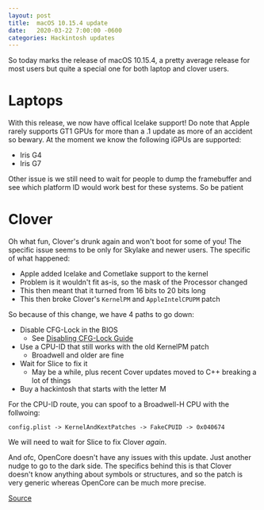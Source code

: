 ```yaml
---
layout: post
title:  macOS 10.15.4 update
date:   2020-03-22 7:00:00 -0600
categories: Hackintosh updates
---
```


So today marks the release of macOS 10.15.4, a pretty average release for most users but quite a special one for both laptop and clover users. 


# Laptops

With this release, we now have offical Icelake support! Do note that Apple rarely supports GT1 GPUs for more than a .1 update as more of an accident so bewary. At the moment we know the following iGPUs are supported:

* Iris G4
* Iris G7

Other issue is we still need to wait for people to dump the framebuffer and see which platform ID would work best for these systems. So be patient

# Clover

Oh what fun, Clover's drunk again and won't boot for some of you! The specific issue seems to be only for Skylake and newer users. The specific of what happened:

* Apple added Icelake and Cometlake support to the kernel
* Problem is it wouldn't fit as-is, so the mask of the Processor changed
* This then meant that it turned from 16 bits to 20 bits long
* This then broke Clover's `KernelPM` and `AppleIntelCPUPM` patch

So because of this change, we have 4 paths to go down:

* Disable CFG-Lock in the BIOS 
   * See [Disabling CFG-Lock Guide](https://khronokernel-2.gitbook.io/opencore-vanilla-desktop-guide/extras/msr-lock)
* Use a CPU-ID that still works with the old KernelPM patch
   * Broadwell and older are fine
* Wait for Slice to fix it
   * May be a while, plus recent Cover updates moved to C++ breaking a lot of things
* Buy a hackintosh that starts with the letter M 

For the CPU-ID route, you can spoof to a Broadwell-H CPU with the follwoing:

```text
config.plist -> KernelAndKextPatches -> FakeCPUID -> 0x040674
```

We will need to wait for Slice to fix Clover *again*.

And ofc, OpenCore doesn't have any issues with this update. Just another nudge to go to the dark side. The specifics behind this is that Clover doesn't know anything about symbols or structures, and so the patch is very generic whereas OpenCore can be much more precise.

[Source](https://applelife.ru/threads/ustanovka-macos-catalina-10-15-na-intel-pc.2944136/page-572#post-866249)

